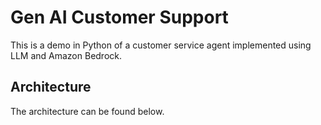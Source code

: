 # Gen AI Customer Support

This is a demo in Python of a customer service agent implemented using LLM and Amazon Bedrock.

## Architecture

The architecture can be found below.
